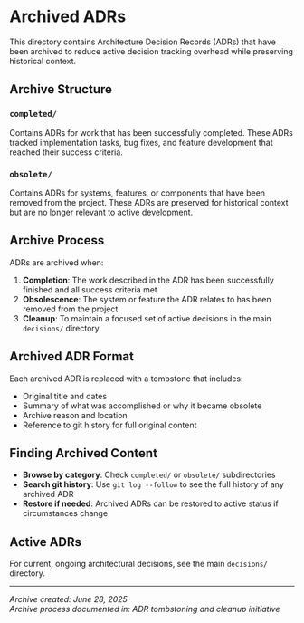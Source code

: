 # Archived ADRs

This directory contains Architecture Decision Records (ADRs) that have been archived to reduce active decision tracking overhead while preserving historical context.

## Archive Structure

### `completed/`

Contains ADRs for work that has been successfully completed. These ADRs tracked implementation tasks, bug fixes, and feature development that reached their success criteria.

### `obsolete/`

Contains ADRs for systems, features, or components that have been removed from the project. These ADRs are preserved for historical context but are no longer relevant to active development.

## Archive Process

ADRs are archived when:

1. **Completion**: The work described in the ADR has been successfully finished and all success criteria met
2. **Obsolescence**: The system or feature the ADR relates to has been removed from the project
3. **Cleanup**: To maintain a focused set of active decisions in the main `decisions/` directory

## Archived ADR Format

Each archived ADR is replaced with a tombstone that includes:

- Original title and dates
- Summary of what was accomplished or why it became obsolete
- Archive reason and location
- Reference to git history for full original content

## Finding Archived Content

- **Browse by category**: Check `completed/` or `obsolete/` subdirectories
- **Search git history**: Use `git log --follow` to see the full history of any archived ADR
- **Restore if needed**: Archived ADRs can be restored to active status if circumstances change

## Active ADRs

For current, ongoing architectural decisions, see the main `decisions/` directory.

---

*Archive created: June 28, 2025*  
*Archive process documented in: ADR tombstoning and cleanup initiative*

